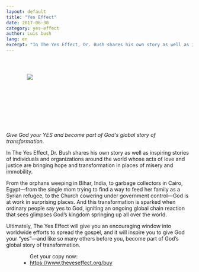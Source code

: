 ```yaml
---
layout: default
title: "Yes Effect"
date: 2017-06-30
category: yes-effect
author: Luis bush
lang: en
excerpt: "In The Yes Effect, Dr. Bush shares his own story as well as inspiring stories of individuals and organizations around the world whose acts of love and justice are bringing hope and transformation in places of misery and immobility. From the orphans weeping in Bihar, India, to garbage collectors in Cairo, Egypt—from the single mom trying to find a way to feed her family as a Syrian refugee, to the Church cowering under government control—God is at work in surprising places. And this transformation is sparked when ordinary people say yes to God, igniting an ongoing global chain reaction that sees glimpses God’s kingdom springing up all over the world."
---
```

<figure class="pic-left" style="width: 70%; min-width: 300px; max-width: 400px; margin: 4em;">
  <img src="{{ site.baseurl }}/assets/images/2017-06-30/YesEffect_3D.png">
</figure>

<article style="display: block; max-width: 500px; margin-top: 5em; float: left;">
  <p><em>Give God your YES and become part of God's global story of transformation.</em></p>

  <p>In The Yes Effect, Dr. Bush shares his own story as well as inspiring stories of individuals and organizations around the world whose acts of love and justice are bringing hope and transformation in places of misery and immobility.</p>

  <p>From the orphans weeping in Bihar, India, to garbage collectors in Cairo, Egypt—from the single mom trying to find a way to feed her family as a Syrian refugee, to the Church cowering under government control—God is at work in surprising places. And this transformation is sparked when ordinary people say yes to God, igniting an ongoing global chain reaction that sees glimpses God’s kingdom springing up all over the world.</p>

  <p>Ultimately, The Yes Effect will give you an encouraging window into worldwide efforts to spread the gospel, and it will inspire you to give God your “yes”—and like so many others before you, become part of God’s global story of transformation.</p>



  <figure class="resource-links">
    <ul>Get your copy now:
      <li><a href="https://www.theyeseffect.org/buy">https://www.theyeseffect.org/buy</a></li>
    </ul>
  </figure>
</article>
